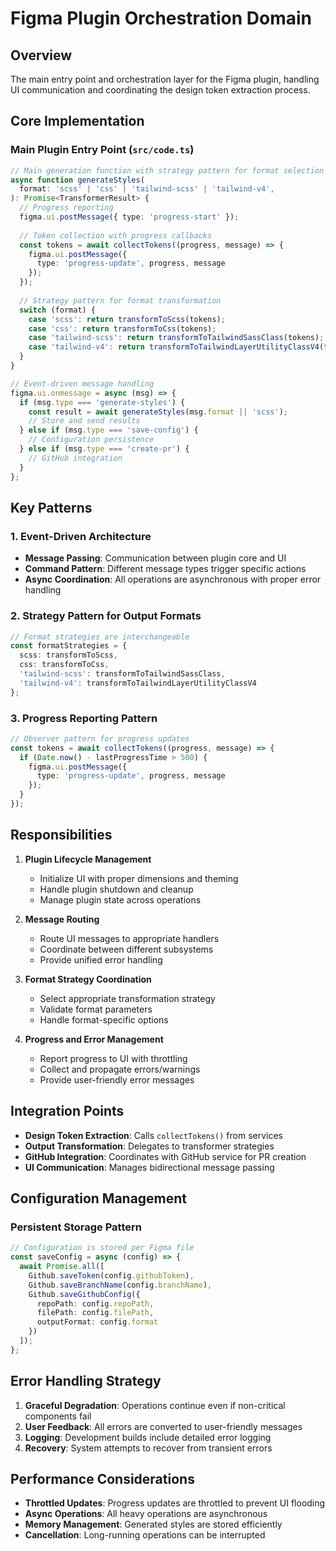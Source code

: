 # Figma Plugin Orchestration Domain

## Overview
The main entry point and orchestration layer for the Figma plugin, handling UI communication and coordinating the design token extraction process.

## Core Implementation

### Main Plugin Entry Point (`src/code.ts`)
```typescript
// Main generation function with strategy pattern for format selection
async function generateStyles(
  format: 'scss' | 'css' | 'tailwind-scss' | 'tailwind-v4',
): Promise<TransformerResult> {
  // Progress reporting
  figma.ui.postMessage({ type: 'progress-start' });
  
  // Token collection with progress callbacks
  const tokens = await collectTokens((progress, message) => {
    figma.ui.postMessage({
      type: 'progress-update', progress, message
    });
  });
  
  // Strategy pattern for format transformation
  switch (format) {
    case 'scss': return transformToScss(tokens);
    case 'css': return transformToCss(tokens);
    case 'tailwind-scss': return transformToTailwindSassClass(tokens);
    case 'tailwind-v4': return transformToTailwindLayerUtilityClassV4(tokens);
  }
}

// Event-driven message handling
figma.ui.onmessage = async (msg) => {
  if (msg.type === 'generate-styles') {
    const result = await generateStyles(msg.format || 'scss');
    // Store and send results
  } else if (msg.type === 'save-config') {
    // Configuration persistence
  } else if (msg.type === 'create-pr') {
    // GitHub integration
  }
};
```

## Key Patterns

### 1. Event-Driven Architecture
- **Message Passing**: Communication between plugin core and UI
- **Command Pattern**: Different message types trigger specific actions
- **Async Coordination**: All operations are asynchronous with proper error handling

### 2. Strategy Pattern for Output Formats
```typescript
// Format strategies are interchangeable
const formatStrategies = {
  scss: transformToScss,
  css: transformToCss,
  'tailwind-scss': transformToTailwindSassClass,
  'tailwind-v4': transformToTailwindLayerUtilityClassV4
};
```

### 3. Progress Reporting Pattern
```typescript
// Observer pattern for progress updates
const tokens = await collectTokens((progress, message) => {
  if (Date.now() - lastProgressTime > 500) {
    figma.ui.postMessage({
      type: 'progress-update', progress, message
    });
  }
});
```

## Responsibilities

1. **Plugin Lifecycle Management**
   - Initialize UI with proper dimensions and theming
   - Handle plugin shutdown and cleanup
   - Manage plugin state across operations

2. **Message Routing**
   - Route UI messages to appropriate handlers
   - Coordinate between different subsystems
   - Provide unified error handling

3. **Format Strategy Coordination**
   - Select appropriate transformation strategy
   - Validate format parameters
   - Handle format-specific options

4. **Progress and Error Management**
   - Report progress to UI with throttling
   - Collect and propagate errors/warnings
   - Provide user-friendly error messages

## Integration Points

- **Design Token Extraction**: Calls `collectTokens()` from services
- **Output Transformation**: Delegates to transformer strategies
- **GitHub Integration**: Coordinates with GitHub service for PR creation
- **UI Communication**: Manages bidirectional message passing

## Configuration Management

### Persistent Storage Pattern
```typescript
// Configuration is stored per Figma file
const saveConfig = async (config) => {
  await Promise.all([
    Github.saveToken(config.githubToken),
    Github.saveBranchName(config.branchName),
    Github.saveGithubConfig({
      repoPath: config.repoPath,
      filePath: config.filePath,
      outputFormat: config.format
    })
  ]);
};
```

## Error Handling Strategy

1. **Graceful Degradation**: Operations continue even if non-critical components fail
2. **User Feedback**: All errors are converted to user-friendly messages
3. **Logging**: Development builds include detailed error logging
4. **Recovery**: System attempts to recover from transient errors

## Performance Considerations

- **Throttled Updates**: Progress updates are throttled to prevent UI flooding
- **Async Operations**: All heavy operations are asynchronous
- **Memory Management**: Generated styles are stored efficiently
- **Cancellation**: Long-running operations can be interrupted
